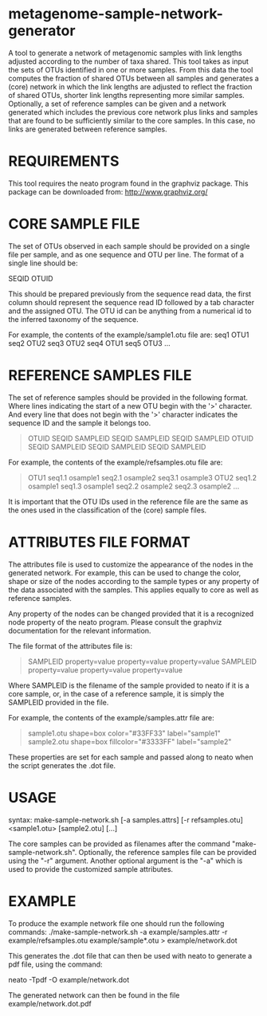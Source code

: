 metagenome-sample-network-generator
===================================

A tool to generate a network of metagenomic samples with link lengths adjusted according to the number of taxa shared.
This tool takes as input the sets of OTUs identified in one or more samples. From this data the tool computes
the fraction of shared OTUs between all samples and generates a (core) network in which the link lengths are adjusted to reflect
the fraction of shared OTUs, shorter link lengths representing more similar samples. Optionally, a set of reference samples
can be given and a network generated which includes the previous core network plus links and samples that are found to be
sufficiently similar to the core samples. In this case, no links are generated between reference samples.


REQUIREMENTS
=======================

This tool requires the neato program found in the graphviz package.
This package can be downloaded from: http://www.graphviz.org/



CORE SAMPLE FILE
=======================

The set of OTUs observed in each sample should be provided on a single file per sample, and as one sequence and OTU per line.
The format of a single line should be:

SEQID <TAB> OTUID

This should be prepared previously from the sequence read data, the first column should represent the sequence read ID followed
by a tab character and the assigned OTU. The OTU id can be anything from a numerical id to the inferred taxonomy of the sequence.

For example, the contents of the example/sample1.otu file are:
seq1    OTU1
seq2    OTU2
seq3    OTU2
seq4    OTU1
seq5    OTU3
...


REFERENCE SAMPLES FILE
=======================

The set of reference samples should be provided in the following format. Where lines indicating the start of a new OTU begin with the '>'
character. And every line that does not begin with the '>' character indicates the sequence ID and the sample it belongs too.

>OTUID
SEQID <TAB> SAMPLEID
SEQID <TAB> SAMPLEID
SEQID <TAB> SAMPLEID
>OTUID
SEQID <TAB> SAMPLEID
SEQID <TAB> SAMPLEID
SEQID <TAB> SAMPLEID

For example, the contents of the example/refsamples.otu file are:
>OTU1
seq1.1	osample1
seq2.1	osample2
seq3.1	osample3
>OTU2
seq1.2	osample1
seq1.3	osample1
seq2.2	osample2
seq2.3	osample2
...

It is important that the OTU IDs used in the reference file are the same as the ones used in the classification of the (core) sample files.


ATTRIBUTES FILE FORMAT
=======================

The attributes file is used to customize the appearance of the nodes in the generated network. For example, this can be used
to change the color, shape or size of the nodes according to the sample types or any property of the data associated
with the samples. This applies equally to core as well as reference samples.

Any property of the nodes can be changed provided that it is a recognized node property of the neato program.
Please consult the graphviz documentation for the relevant information.

The file format of the attributes file is:

>SAMPLEID
property=value
property=value
property=value
>SAMPLEID
property=value
property=value
property=value

Where SAMPLEID is the filename of the sample provided to neato if it is a core sample, or, in the case of a reference sample, it is simply the
SAMPLEID provided in the file.

For example, the contents of the example/samples.attr file are:
>sample1.otu
shape=box
color="#33FF33"
label="sample1"
>sample2.otu
shape=box
fillcolor="#3333FF"
label="sample2"

These properties are set for each sample and passed along to neato when the script generates the .dot file.


USAGE
=======================

syntax:
  make-sample-network.sh [-a samples.attrs] [-r refsamples.otu] <sample1.otu> [sample2.otu] [...]

The core samples can be provided as filenames after the command "make-sample-network.sh".
Optionally, the reference samples file can be provided using the "-r" argument.
Another optional argument is the "-a" which is used to provide the customized sample attributes.


EXAMPLE
=======================

To produce the example network file one should run the following commands:
./make-sample-network.sh -a example/samples.attr -r example/refsamples.otu example/sample*.otu > example/network.dot

This generates the .dot file that can then be used with neato to generate a pdf file, using the command:

neato -Tpdf -O example/network.dot

The generated network can then be found in the file example/network.dot.pdf


